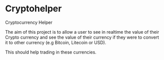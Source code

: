 Cryptohelper
============

Cryptocurrency Helper

The aim of this project is to allow a user to see in realtime the value of their Crypto currency and see the value of their 
currency if they were to convert it to other currency (e.g Bitcoin, Litecoin or USD).

This should help trading in these currencies.
